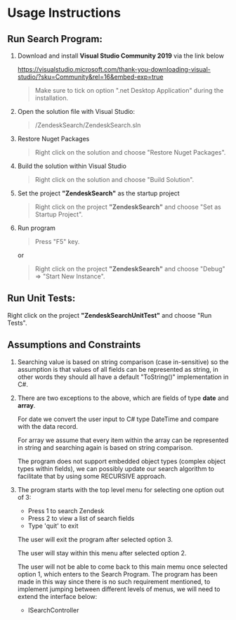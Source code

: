 # Usage Instructions

## Run Search Program:

1. Download and install **Visual Studio Community 2019** via the link below

	https://visualstudio.microsoft.com/thank-you-downloading-visual-studio/?sku=Community&rel=16&embed-exp=true
	
	> Make sure to tick on option ".net Desktop Application" during the installation.

2. Open the solution file with Visual Studio:

	> /ZendeskSearch/ZendeskSearch.sln
	
3. Restore Nuget Packages

	> Right click on the solution and choose "Restore Nuget Packages".

4. Build the solution within Visual Studio

	> Right click on the solution and choose "Build Solution".

5. Set the project **"ZendeskSearch"** as the startup project

	> Right click on the project **"ZendeskSearch"** and choose "Set as Startup Project".

6. Run program

	> Press "F5" key.

	or

	> Right click on the project **"ZendeskSearch"** and choose "Debug" =>  "Start New Instance".

## Run Unit Tests:

Right click on the project **"ZendeskSearchUnitTest"** and choose "Run Tests".

## Assumptions and Constraints

1. Searching value is based on string comparison (case in-sensitive) so the assumption is that values of all fields can be represented as string, in other words they should all have a default "ToString()" implementation in C#.

2. There are two exceptions to the above, which are fields of type **date** and **array**.

	For date we convert the user input to C# type DateTime and compare with the data record.
	
	For array we assume that every item within the array can be represented in string and searching again is based on string comparison.
	
	The program does not support embedded object types (complex object types within fields), we can possibly update our search algorithm to facilitate that by using some RECURSIVE approach.
	
3. The program starts with the top level menu for selecting one option out of 3:

	* Press 1 to search Zendesk
	* Press 2 to view a list of search fields
	* Type 'quit' to exit
	
	The user will exit the program after selected option 3.
	
	The user will stay within this menu after selected option 2.
	
	The user will not be able to come back to this main memu once selected option 1, which enters to the Search Program. The program has been made in this way since there is no such requirement mentioned, to implement jumping between different levels of menus, we will need to extend the interface below:
	
	* ISearchController